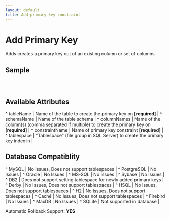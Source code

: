 ```yaml
---
layout: default
title: Add primary key constraint
---
```


# Add Primary Key #

Adds creates a primary key out of an existing column or set of columns.

## Sample ##

<code xml>
<addPrimaryKey tableName="person"
    columnNames="id"
    constraintName="pk_person"/>
</code>

## Available Attributes ##

^ tableName  | Name of the table to create the primary key on **[required]**  | 
^ schemaName  | Name of the table schema  | 
^ columnNames  | Name of the column(s) (comma separated if multiple) to create the primary key on **[required]**  | 
^ constraintName  | Name of primary key constraint **[required]**  | 
^ tablespace  | "Tablespace" (file group in SQL Server) to create the primary key index in  | 


## Database Compatiblity ##

^ MySQL  | No Issues, Does not support tablespaces  | 
^ PostgreSQL  | No Issues  | 
^ Oracle  | No Issues  | 
^ MS-SQL  | No Issues  | 
^ Sybase  | No Issues  | 
^ DB2  | Does not support setting tablespace for newly added primary keys  | 
^ Derby  | No Issues, Does not support tablespaces  | 
^ HSQL  | No Issues, Does not support tablespaces  | 
^ H2  | No Issues, Does not support tablespaces  | 
^ Caché  | No Issues, Does not support tablespaces  | 
^ Firebird  | No Issues  | 
^ MaxDB  | No Issues  | 
^ SQLite  | Not supported in database  |

Automatic Rollback Support: **YES**